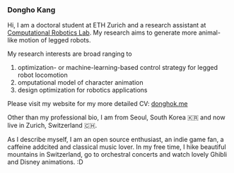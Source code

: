### Dongho Kang

<!--
**eastskykang/eastskykang** is a ✨ _special_ ✨ repository because its `README.md` (this file) appears on your GitHub profile.

Here are some ideas to get you started:

- 🔭 I’m currently working on ...
- 🌱 I’m currently learning ...
- 👯 I’m looking to collaborate on ...
- 🤔 I’m looking for help with ...
- 💬 Ask me about ...
- 📫 How to reach me: ...
- 😄 Pronouns: ...
- ⚡ Fun fact: ...
-->

Hi, I am a doctoral student at ETH Zurich and a research assistant at [Computational Robotics Lab](http://crl.ethz.ch/). My research aims to generate more animal-like motion of legged robots. 

My research interests are broad ranging to
1. optimization- or machine-learning-based control strategy for legged robot locomotion 
2. omputational model of character animation
3. design optimization for robotics applications

Please visit my website for my more detailed CV: [donghok.me](http://www.donghok.me/)

Other than my professional bio, I am from Seoul, South Korea :kr: and now live in Zurich, Switzerland :switzerland:. 

As I describe myself, I am an open source enthusiast, an indie game fan, a caffeine addcited and classical music lover. In my free time, I hike beautiful mountains in Switzerland, go to orchestral concerts and watch lovely Ghibli and Disney animations. :D
